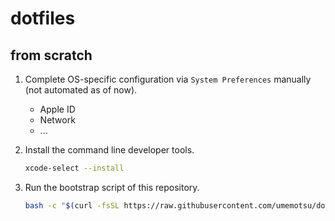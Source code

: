 # dotfiles

## from scratch

1. Complete OS-specific configuration via `System Preferences` manually (not automated as of now).

    - Apple ID
    - Network
    - ...

2. Install the command line developer tools.

    ```bash
    xcode-select --install
    ```

3. Run the bootstrap script of this repository.

    ```bash
    bash -c "$(curl -fsSL https://raw.githubusercontent.com/umemotsu/dotfiles/master/script/bootstrap.sh)"
    ```
